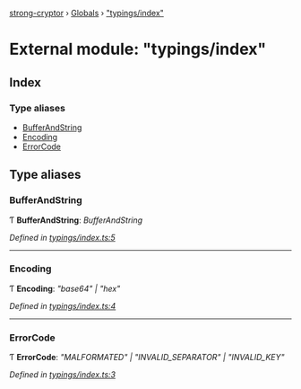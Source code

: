 [strong-cryptor](../README.md) › [Globals](../globals.md) › ["typings/index"](_typings_index_.md)

# External module: "typings/index"

## Index

### Type aliases

* [BufferAndString](_typings_index_.md#bufferandstring)
* [Encoding](_typings_index_.md#encoding)
* [ErrorCode](_typings_index_.md#errorcode)

## Type aliases

###  BufferAndString

Ƭ **BufferAndString**: *BufferAndString<T>*

*Defined in [typings/index.ts:5](https://github.com/RizkyArifNur/strong-cryptor/blob/0b692aa/src/typings/index.ts#L5)*

___

###  Encoding

Ƭ **Encoding**: *"base64" | "hex"*

*Defined in [typings/index.ts:4](https://github.com/RizkyArifNur/strong-cryptor/blob/0b692aa/src/typings/index.ts#L4)*

___

###  ErrorCode

Ƭ **ErrorCode**: *"MALFORMATED" | "INVALID_SEPARATOR" | "INVALID_KEY"*

*Defined in [typings/index.ts:3](https://github.com/RizkyArifNur/strong-cryptor/blob/0b692aa/src/typings/index.ts#L3)*
